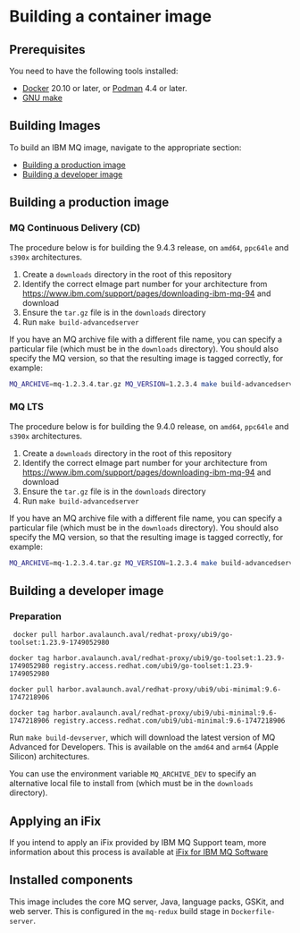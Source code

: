 # Building a container image

## Prerequisites

You need to have the following tools installed:

* [Docker](https://www.docker.com/) 20.10 or later, or [Podman](https://podman.io) 4.4 or later.
* [GNU make](https://www.gnu.org/software/make/)

## Building Images

To build an IBM MQ image, navigate to the appropriate section:

- [Building a production image](#building-a-production-image)
- [Building a developer image](#building-a-developer-image)

## Building a production image

### MQ Continuous Delivery (CD)

The procedure below is for building the 9.4.3 release, on `amd64`, `ppc64le` and `s390x` architectures.

1. Create a `downloads` directory in the root of this repository
2. Identify the correct eImage part number for your architecture from https://www.ibm.com/support/pages/downloading-ibm-mq-94 and download
3. Ensure the `tar.gz` file is in the `downloads` directory
4. Run `make build-advancedserver`

If you have an MQ archive file with a different file name, you can specify a particular file (which must be in the `downloads` directory).  You should also specify the MQ version, so that the resulting image is tagged correctly, for example:

```bash
MQ_ARCHIVE=mq-1.2.3.4.tar.gz MQ_VERSION=1.2.3.4 make build-advancedserver
```

### MQ LTS

The procedure below is for building the 9.4.0 release, on `amd64`, `ppc64le` and `s390x` architectures.

1. Create a `downloads` directory in the root of this repository
2. Identify the correct eImage part number for your architecture from https://www.ibm.com/support/pages/downloading-ibm-mq-94 and download
3. Ensure the `tar.gz` file is in the `downloads` directory
4. Run `make build-advancedserver`

If you have an MQ archive file with a different file name, you can specify a particular file (which must be in the `downloads` directory).  You should also specify the MQ version, so that the resulting image is tagged correctly, for example:

```bash
MQ_ARCHIVE=mq-1.2.3.4.tar.gz MQ_VERSION=1.2.3.4 make build-advancedserver
```

## Building a developer image
### Preparation
```shell
 docker pull harbor.avalaunch.aval/redhat-proxy/ubi9/go-toolset:1.23.9-1749052980
```
```shell
docker tag harbor.avalaunch.aval/redhat-proxy/ubi9/go-toolset:1.23.9-1749052980 registry.access.redhat.com/ubi9/go-toolset:1.23.9-1749052980 
```
```shell
docker pull harbor.avalaunch.aval/redhat-proxy/ubi9/ubi-minimal:9.6-1747218906
```
```shell
docker tag harbor.avalaunch.aval/redhat-proxy/ubi9/ubi-minimal:9.6-1747218906 registry.access.redhat.com/ubi9/ubi-minimal:9.6-1747218906
```

Run `make build-devserver`, which will download the latest version of MQ Advanced for Developers.  This is available on the `amd64` and `arm64` (Apple Silicon) architectures.

You can use the environment variable `MQ_ARCHIVE_DEV` to specify an alternative local file to install from (which must be in the `downloads` directory).

## Applying an iFix

If you intend to apply an iFix provided by IBM MQ Support team, more information about this process is available at [iFix for IBM MQ Software](/docs/ifix.md)

## Installed components

This image includes the core MQ server, Java, language packs, GSKit, and web server.  This is configured in the `mq-redux` build stage in `Dockerfile-server`.
